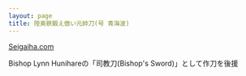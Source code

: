 ```yaml
---
layout: page
title: 陸奥鉄鍛え倣い元帥刀(号 青海波)
---
```


[Seigaiha.com](https://www.seigaiha.com)

Bishop Lynn Hunihareの「司教刀(Bishop's Sword)」として作刀を後援

